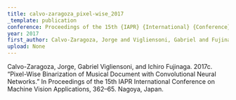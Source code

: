 ```yaml
---
title: calvo-zaragoza_pixel-wise_2017
_template: publication
conference: Proceedings of the 15th {IAPR} {International} {Conference} on {Machine} {Vision} {Applications}
year: 2017
first_author: Calvo-Zaragoza, Jorge and Vigliensoni, Gabriel and Fujinaga, Ichiro
upload: None
---
```

Calvo-Zaragoza, Jorge, Gabriel Vigliensoni, and Ichiro Fujinaga. 2017c. “Pixel-Wise Binarization of Musical Document with Convolutional Neural Networks.” In Proceedings of the 15th IAPR International Conference on Machine Vision Applications, 362–65. Nagoya, Japan.